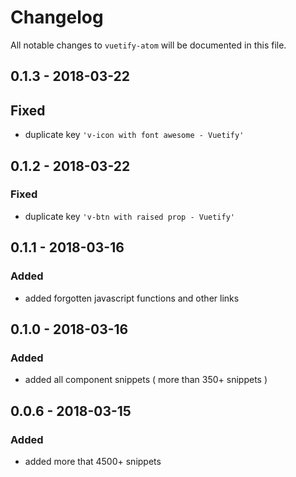 # Changelog
All notable changes to `vuetify-atom` will be documented in this file.

## 0.1.3 - 2018-03-22
## Fixed
- duplicate key `'v-icon with font awesome - Vuetify'`
## 0.1.2 - 2018-03-22
### Fixed
- duplicate key `'v-btn with raised prop - Vuetify'`

## 0.1.1 - 2018-03-16
### Added
- added forgotten javascript functions and other links

## 0.1.0 - 2018-03-16
### Added
- added all component snippets ( more than 350+ snippets )

## 0.0.6 - 2018-03-15
### Added
- added more that 4500+ snippets